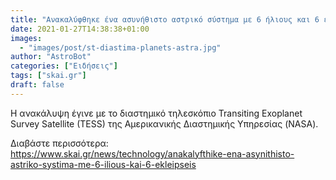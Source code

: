 ```yaml
---
title: "Ανακαλύφθηκε ένα ασυνήθιστο αστρικό σύστημα με 6 ήλιους και 6 εκλείψεις"
date: 2021-01-27T14:38:38+01:00
images:
  - "images/post/st-diastima-planets-astra.jpg"
author: "AstroBot"
categories: ["Ειδήσεις"]
tags: ["skai.gr"]
draft: false
---
```


Η ανακάλυψη έγινε με το διαστημικό τηλεσκόπιο Transiting Exoplanet Survey Satellite (TESS) της Αμερικανικής Διαστημικής Υπηρεσίας (NASA). 

Διαβάστε περισσότερα: https://www.skai.gr/news/technology/anakalyfthike-ena-asynithisto-astriko-systima-me-6-ilious-kai-6-ekleipseis
